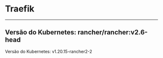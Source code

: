 # Traefik

---
Versão do Kubernetes: rancher/rancher:v2.6-head
---
Versão do Kubernetes: v1.20.15-rancher2-2
